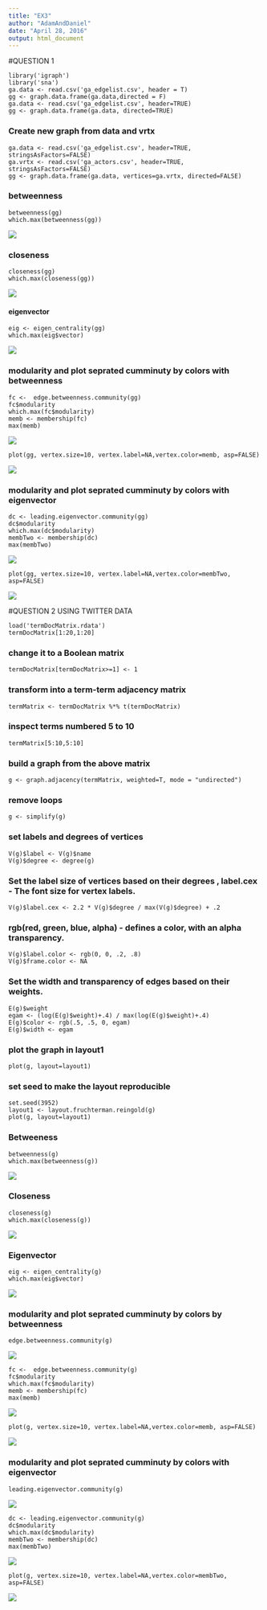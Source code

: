 ```yaml
---
title: "EX3"
author: "AdamAndDaniel"
date: "April 28, 2016"
output: html_document
---
```



#QUESTION 1
```{r setup}
library('igraph')
library('sna')
ga.data <- read.csv('ga_edgelist.csv', header = T)
gg <- graph.data.frame(ga.data,directed = F)
ga.data <- read.csv('ga_edgelist.csv', header=TRUE)
gg <- graph.data.frame(ga.data, directed=TRUE)
```

### Create new graph from data and vrtx
```{r setup}
ga.data <- read.csv('ga_edgelist.csv', header=TRUE, stringsAsFactors=FALSE)
ga.vrtx <- read.csv('ga_actors.csv', header=TRUE, stringsAsFactors=FALSE)
gg <- graph.data.frame(ga.data, vertices=ga.vrtx, directed=FALSE)
```

### betweenness 
```{r setup}
betweenness(gg)
which.max(betweenness(gg))
```
![](1.png) 
### closeness
```{r setup}
closeness(gg)
which.max(closeness(gg))
```

![](2.png) 

####  eigenvector 
```{r setup}
eig <- eigen_centrality(gg)
which.max(eig$vector)
```

![](3.png) 
###  modularity and plot seprated cumminuty by colors with betweenness
```{r setup}
fc <-  edge.betweenness.community(gg)
fc$modularity
which.max(fc$modularity)
memb <- membership(fc)
max(memb)
```
![](4.png)

```{r setup}
plot(gg, vertex.size=10, vertex.label=NA,vertex.color=memb, asp=FALSE)
```

![](RplotBetweenness.png) 
### modularity and plot seprated cumminuty by colors with eigenvector
```{r setup}
dc <- leading.eigenvector.community(gg)
dc$modularity 
which.max(dc$modularity)
membTwo <- membership(dc)
max(membTwo)
```
![](5.png)

```{r setup}
plot(gg, vertex.size=10, vertex.label=NA,vertex.color=membTwo, asp=FALSE)
```

![](RplotEigenvector.png) 

#QUESTION 2 USING TWITTER DATA 
```{r setup}
load('termDocMatrix.rdata')
termDocMatrix[1:20,1:20]
```
###  change it to a Boolean matrix
```{r setup}
termDocMatrix[termDocMatrix>=1] <- 1
```
###  transform into a term-term adjacency matrix
```{r setup}
termMatrix <- termDocMatrix %*% t(termDocMatrix)
```
### inspect terms numbered 5 to 10
```{r setup}
termMatrix[5:10,5:10]
```
###  build a graph from the above matrix
```{r setup}
g <- graph.adjacency(termMatrix, weighted=T, mode = "undirected")
```
###  remove loops
```{r setup}
g <- simplify(g)
```
###  set labels and degrees of vertices
```{r setup}
V(g)$label <- V(g)$name
V(g)$degree <- degree(g)
```
###  Set the label size of vertices based on their degrees , label.cex - The font size for vertex labels.
```{r setup}
V(g)$label.cex <- 2.2 * V(g)$degree / max(V(g)$degree) + .2
```
###  rgb(red, green, blue, alpha) - defines a color, with an alpha transparency.
```{r setup}
V(g)$label.color <- rgb(0, 0, .2, .8)
V(g)$frame.color <- NA
```
###  Set the width and transparency of edges based on their weights.
```{r setup}
E(g)$weight
egam <- (log(E(g)$weight)+.4) / max(log(E(g)$weight)+.4)
E(g)$color <- rgb(.5, .5, 0, egam)
E(g)$width <- egam
```
###  plot the graph in layout1
```{r setup}
plot(g, layout=layout1)
```

###  set seed to make the layout reproducible
```{r setup}
set.seed(3952)
layout1 <- layout.fruchterman.reingold(g)
plot(g, layout=layout1)
```
###  Betweeness 
```{r setup}
betweenness(g)
which.max(betweenness(g))
```
![](6.png)
###  Closeness
```{r setup}
closeness(g)
which.max(closeness(g))
```
![](7.png)
###  Eigenvector
```{r setup}
eig <- eigen_centrality(g)
which.max(eig$vector)
```
![](8.png)
###  modularity and plot seprated cumminuty by colors by betweenness
```{r setup}
edge.betweenness.community(g)
```
![](9.png)
```{r setup}
fc <-  edge.betweenness.community(g)
fc$modularity
which.max(fc$modularity)
memb <- membership(fc)
max(memb)
```
![](10.png)

```{r setup}
plot(g, vertex.size=10, vertex.label=NA,vertex.color=memb, asp=FALSE)
```
![](Rplot2Betweenness.png)

###  modularity and plot seprated cumminuty by colors with eigenvector
```{r setup}
leading.eigenvector.community(g)
```
![](11.png)
```{r setup}
dc <- leading.eigenvector.community(g)
dc$modularity 
which.max(dc$modularity)
membTwo <- membership(dc)
max(membTwo)
```

![](12.png)

```{r setup}
plot(g, vertex.size=10, vertex.label=NA,vertex.color=membTwo, asp=FALSE)
```
![](Rplot2Eignvector.png)




